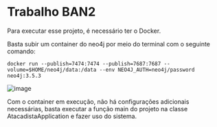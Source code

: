 # Trabalho BAN2

Para executar esse projeto, é necessário ter o Docker.

Basta subir um container do neo4j por meio do terminal com o seguinte comando:

`docker run --publish=7474:7474 --publish=7687:7687 --volume=$HOME/neo4j/data:/data --env NEO4J_AUTH=neo4j/password neo4j:3.5.3`

![image](https://github.com/guioverflow/ban2-trabalho2/assets/84868817/ad2f93e4-f4d6-483d-8499-a7a389e9e5c2)

Com o container em execução, não há configurações adicionais necessárias, basta executar a função main do projeto na classe AtacadistaApplication e fazer uso do sistema.
